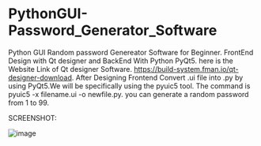 # PythonGUI-Password_Generator_Software
Python GUI Random password Genereator Software for Beginner. FrontEnd Design with Qt designer and BackEnd With Python PyQt5.
here is the Website Link of Qt designer Software. https://build-system.fman.io/qt-designer-download.
After Designing Frontend Convert .ui file into .py by using PyQt5.We will be specifically using the pyuic5 tool.
The command is pyuic5 -x filename.ui -o newfile.py.
you can generate a random password from 1 to 99.

SCREENSHOT:

![image](https://user-images.githubusercontent.com/62507205/96888819-73cb7000-149f-11eb-8ea8-0fee80ef169a.png)

